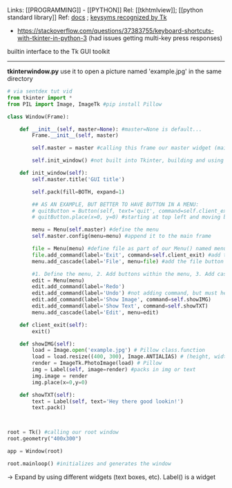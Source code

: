 Links: [[PROGRAMMING]] - [[PYTHON]]
Rel: [[tkhtmlview]]; [[python standard library]]
Ref: [docs](https://docs.python.org/3/library/tkinter.html) ; [keysyms recognized by Tk](https://www.tcl.tk/man/tcl8.4/TkCmd/keysyms.html)
- https://stackoverflow.com/questions/37383755/keyboard-shortcuts-with-tkinter-in-python-3 (had issues getting multi-key press responses)

builtin interface to the Tk GUI toolkit 

--- 

**tkinterwindow.py**
use it to open a picture named 'example.jpg' in the same directory
```py
# via sentdex tut vid
from tkinter import *
from PIL import Image, ImageTk #pip install Pillow

class Window(Frame):

	def __init__(self, master=None): #master=None is default...
		Frame.__init__(self, master)

		self.master = master #calling this frame our master widget (main frame)

		self.init_window() #not built into Tkinter, building and using below

	def init_window(self):
		self.master.title('GUI title')

		self.pack(fill=BOTH, expand=1)

		## AS AN EXAMPLE, BUT BETTER TO HAVE BUTTON IN A MENU:
		# quitButton = Button(self, text='quit', command=self.client_exit)
		# quitButton.place(x=0, y=0) #starting at top left and moving by pixels.

		menu = Menu(self.master) #define the menu
		self.master.config(menu=menu) #append it to the main frame

		file = Menu(menu) #define file as part of our Menu() named menu
		file.add_command(label='Exit', command=self.client_exit) #add the command for the file button in menu
		menu.add_cascade(label='File', menu=file) #add the file button in the menu drop-down

		#1. Define the menu, 2. Add buttons within the menu, 3. Add cascade
		edit = Menu(menu)
		edit.add_command(label='Redo')
		edit.add_command(label='Undo') #not adding command, but must here.
		edit.add_command(label='Show Image', command=self.showIMG)
		edit.add_command(label='Show Text', command=self.showTXT)
		menu.add_cascade(label='Edit', menu=edit)

	def client_exit(self):
		exit()

	def showIMG(self):
		load = Image.open('example.jpg') # Pillow class.function
		load = load.resize((400, 300), Image.ANTIALIAS) # (height, width)
		render = ImageTk.PhotoImage(load) # Pillow
		img = Label(self, image=render) #packs in img or text
		img.image = render
		img.place(x=0,y=0)

	def showTXT(self):
		text = Label(self, text='Hey there good lookin!')
		text.pack()



root = Tk() #calling our root window
root.geometry("400x300")

app = Window(root)

root.mainloop() #initializes and generates the window
```
-> Expand by using different widgets (text boxes, etc).
Label() is a widget